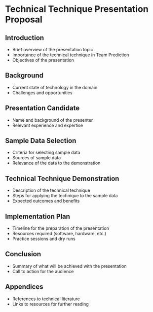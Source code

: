 # Technical Technique Presentation Proposal

## Introduction
- Brief overview of the presentation topic
- Importance of the technical technique in Team Prediction
- Objectives of the presentation

## Background
- Current state of technology in the domain
- Challenges and opportunities

## Presentation Candidate
- Name and background of the presenter
- Relevant experience and expertise

## Sample Data Selection
- Criteria for selecting sample data
- Sources of sample data
- Relevance of the data to the demonstration

## Technical Technique Demonstration
- Description of the technical technique
- Steps for applying the technique to the sample data
- Expected outcomes and benefits

## Implementation Plan
- Timeline for the preparation of the presentation
- Resources required (software, hardware, etc.)
- Practice sessions and dry runs

## Conclusion
- Summary of what will be achieved with the presentation
- Call to action for the audience

## Appendices
- References to technical literature
- Links to resources for further reading
